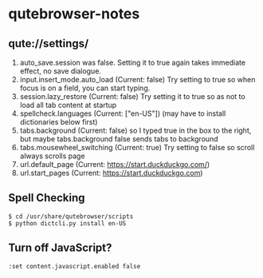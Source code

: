 # qutebrowser-notes

## qute://settings/ 
1. auto_save.session was false. Setting it to true again takes immediate effect, no save dialogue.
1. input.insert_mode.auto_load (Current: false) Try setting to true so when focus is on a field, you can start typing.
1. session.lazy_restore (Current: false) Try setting it to true so as not to load all tab content at startup
1. spellcheck.languages (Current: ["en-US"]) (may have to install dictionaries below first)
1. tabs.background (Current: false) so I typed true in the box to the right, but maybe tabs.background false sends tabs to background
2. tabs.mousewheel_switching (Current: true) Try setting to false so scroll always scrolls page
3. url.default_page (Current: https://start.duckduckgo.com/)
4. url.start_pages (Current: https://start.duckduckgo.com)

## Spell Checking
```
$ cd /usr/share/qutebrowser/scripts 
$ python dictcli.py install en-US
```

## Turn off JavaScript?
```
:set content.javascript.enabled false
```
